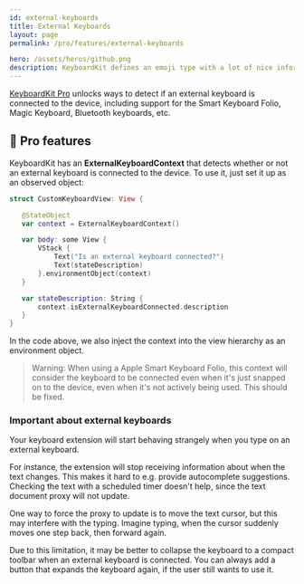 ```yaml
---
id: external-keyboards
title: External Keyboards
layout: page
permalink: /pro/features/external-keyboards

hero: /assets/heros/github.png
description: KeyboardKit defines an emoji type with a lot of nice information.
---
```


[KeyboardKit Pro][Pro] unlocks ways to detect if an external keyboard is connected to the device, including support for the Smart Keyboard Folio, Magic Keyboard, Bluetooth keyboards, etc.


## 👑 Pro features

KeyboardKit has an **ExternalKeyboardContext** that detects whether or not an external keyboard is connected to the device. To use it, just set it up as an observed object:

```swift
struct CustomKeyboardView: View {

   @StateObject
   var context = ExternalKeyboardContext()

   var body: some View {
       VStack {
           Text("Is an external keyboard connected?")
           Text(stateDescription)
       }.environmentObject(context)
   }

   var stateDescription: String {
       context.isExternalKeyboardConnected.description
   }
}
```

In the code above, we also inject the context into the view hierarchy as an environment object.

> Warning: When using a Apple Smart Keyboard Folio, this context will consider the keyboard to be connected even when it's just snapped on to the device, even when it's not actively being used. This should be fixed.


### Important about external keyboards

Your keyboard extension will start behaving strangely when you type on an external keyboard.

For instance, the extension will stop receiving information about when the text changes. This makes it hard to e.g. provide autocomplete suggestions. Checking the text with a scheduled timer doesn't help, since the text document proxy will not update.

One way to force the proxy to update is to move the text cursor, but this may interfere with the typing. Imagine typing, when the cursor suddenly moves one step back, then forward again.

Due to this limitation, it may be better to collapse the keyboard to a compact toolbar when an external keyboard is connected. You can always add a button that expands the keyboard again, if the user still wants to use it.



[Pro]: /pro

